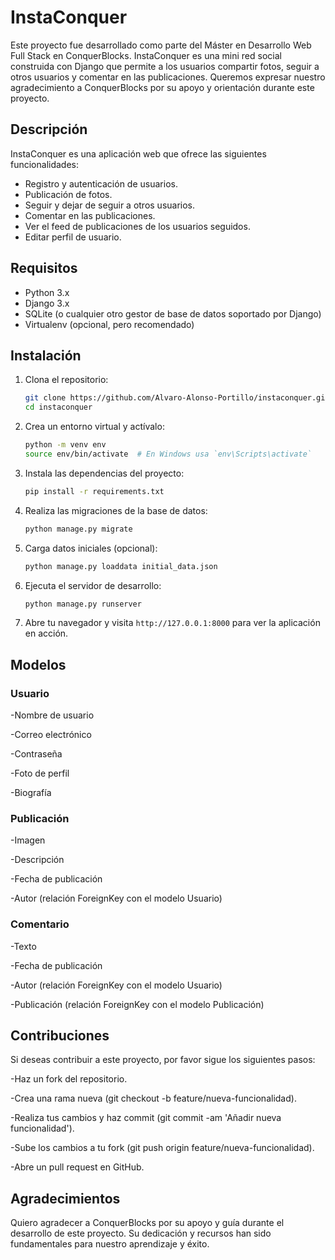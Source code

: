 # InstaConquer

Este proyecto fue desarrollado como parte del Máster en Desarrollo Web Full Stack en ConquerBlocks. InstaConquer es una mini red social construida con Django que permite a los usuarios compartir fotos, seguir a otros usuarios y comentar en las publicaciones. Queremos expresar nuestro agradecimiento a ConquerBlocks por su apoyo y orientación durante este proyecto.

## Descripción

InstaConquer es una aplicación web que ofrece las siguientes funcionalidades:

- Registro y autenticación de usuarios.
- Publicación de fotos.
- Seguir y dejar de seguir a otros usuarios.
- Comentar en las publicaciones.
- Ver el feed de publicaciones de los usuarios seguidos.
- Editar perfil de usuario.

## Requisitos

- Python 3.x
- Django 3.x
- SQLite (o cualquier otro gestor de base de datos soportado por Django)
- Virtualenv (opcional, pero recomendado)

## Instalación

1. Clona el repositorio:
    ```bash
    git clone https://github.com/Alvaro-Alonso-Portillo/instaconquer.git
    cd instaconquer
    ```

2. Crea un entorno virtual y actívalo:
    ```bash
    python -m venv env
    source env/bin/activate  # En Windows usa `env\Scripts\activate`
    ```

3. Instala las dependencias del proyecto:
    ```bash
    pip install -r requirements.txt
    ```

4. Realiza las migraciones de la base de datos:
    ```bash
    python manage.py migrate
    ```

5. Carga datos iniciales (opcional):
    ```bash
    python manage.py loaddata initial_data.json
    ```

6. Ejecuta el servidor de desarrollo:
    ```bash
    python manage.py runserver
    ```

7. Abre tu navegador y visita `http://127.0.0.1:8000` para ver la aplicación en acción.

## Modelos
### Usuario
-Nombre de usuario

-Correo electrónico

-Contraseña

-Foto de perfil

-Biografía

### Publicación
-Imagen

-Descripción

-Fecha de publicación

-Autor (relación ForeignKey con el modelo Usuario)

### Comentario
-Texto

-Fecha de publicación

-Autor (relación ForeignKey con el modelo Usuario)

-Publicación (relación ForeignKey con el modelo Publicación)


## Contribuciones
Si deseas contribuir a este proyecto, por favor sigue los siguientes pasos:

-Haz un fork del repositorio.

-Crea una rama nueva (git checkout -b feature/nueva-funcionalidad).

-Realiza tus cambios y haz commit (git commit -am 'Añadir nueva funcionalidad').

-Sube los cambios a tu fork (git push origin feature/nueva-funcionalidad).

-Abre un pull request en GitHub.

## Agradecimientos
Quiero agradecer a ConquerBlocks por su apoyo y guía durante el desarrollo de este proyecto. Su dedicación y recursos han sido fundamentales para nuestro aprendizaje y éxito.


